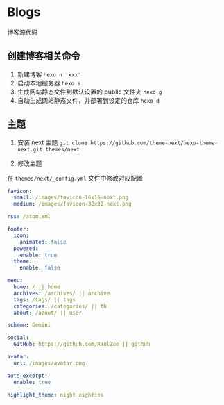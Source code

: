 # Blogs

博客源代码

## 创建博客相关命令

1. 新建博客 `hexo n 'xxx'`
2. 启动本地服务器 `hexo s`
3. 生成网站静态文件到默认设置的 public 文件夹 `hexo g`
4. 自动生成网站静态文件，并部署到设定的仓库 `hexo d`

## 主题

1. 安装 next 主题 `git clone https://github.com/theme-next/hexo-theme-next.git themes/next`

2. 修改主题

  在 `themes/next/_config.yml` 文件中修改对应配置

  ```yml
  favicon:
    small: /images/favicon-16x16-next.png
    medium: /images/favicon-32x32-next.png
  
  rss: /atom.xml

  footer:
    icon:
      animated: false
    powered:
      enable: true
    theme:
      enable: false

  menu:
    home: / || home
    archives: /archives/ || archive
    tags: /tags/ || tags
    categories: /categories/ || th
    about: /about/ || user

  scheme: Gemini

  social:
    GitHub: https://github.com/RaulZuo || github

  avatar:
    url: /images/avatar.png

  auto_excerpt:
    enable: true

  highlight_theme: night eighties
  ```
